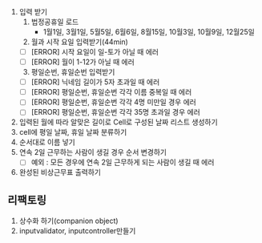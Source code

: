 
1. 입력 받기
    1) 법정공휴일 로드
        - 1월1일, 3월1일, 5월5일, 6월6일, 8월15일, 10월3일, 10월9일, 12월25일
    2) 월과 시작 요일 입력받기(44min)
    - [ ] [ERROR] 시작 요일이 일-토가 아닐 때 에러
    - [ ] [ERROR] 월이 1-12가 아닐 때 에러
    3) 평일순번, 휴일순번 입력받기
    - [ ] [ERROR] 닉네임 길이가 5자 초과일 때 에러
    - [ ] [ERROR] 평일순번, 휴일순번 각각 이름 중복일 때 에러
    - [ ] [ERROR] 평일순번, 휴일순번 각각 4명 미만일 경우 에러
    - [ ] [ERROR] 평일순번, 휴일순번 각각 35명 초과일 경우 에러
2. 입력된 월에 따라 알맞은 길이로 Cell로 구성된 날짜 리스트 생성하기
3. cell에 평일 날짜, 휴일 날짜 분류하기
4. 순서대로 이름 넣기
5. 연속 2일 근무하는 사람이 생길 경우 순서 변경하기
    - [ ] 예외 : 모든 경우에 연속 2일 근무하게 되는 사람이 생길 때 에러
6. 완성된 비상근무표 출력하기

## 리팩토링
1. 상수화 하기(companion object)
2. inputvalidator, inputcontroller만들기